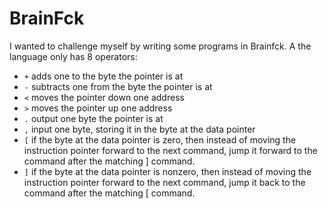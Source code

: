 # BrainFck
I wanted to challenge myself by writing some programs in Brainfck. A the language only has 8 operators: 
 - ```+``` adds one to the byte the pointer is at
 - ```-``` subtracts one from the byte the pointer is at
 - ```<``` moves the pointer down one address
 - ```>``` moves the pointer up one address
 - ```.``` output one byte the pointer is at
 - ```,``` input one byte, storing it in the byte at the data pointer
 - ```[``` if the byte at the data pointer is zero, then instead of moving the instruction pointer forward to the next command, jump it forward to the command after the matching ] command.
 - ```]``` if the byte at the data pointer is nonzero, then instead of moving the instruction pointer forward to the next command, jump it back to the command after the matching [ command.
